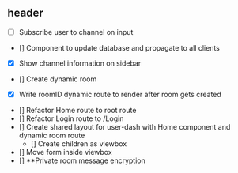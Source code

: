 ## header
- [ ] Subscribe user to channel on input
- [] Component to update database and propagate to all clients
- [x] Show channel information on sidebar
- [] Create dynamic room
- [x] Write roomID dynamic route to render after room gets created
- [] Refactor Home route to root route
- [] Refactor Login route to /Login
- [] Create shared layout for user-dash with Home component and dynamic room route
  - [] Create children as viewbox
- [] Move form inside viewbox 
- [] **Private room message encryption